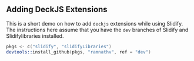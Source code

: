 ## Adding DeckJS Extensions

This is a short demo on how to add `deckjs` extensions while using Slidify. The instructions here assume that you have the `dev` branches of Slidify and Slidifylibraries installed.


```S
pkgs <- c("slidify", "slidifyLibraries")
devtools::install_github(pkgs, "ramnathv", ref = "dev")
```
